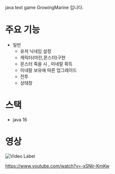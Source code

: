 java text game GrowingMarine 입니다.

# 주요 기능 
- 일반 
  - 유저 닉네임 설정
  - 캐릭터(마린,몬스터)구현
  - 몬스터 죽을 시 , 미네랄 획득
  - 미네랄 보유에 따른 업그레이드
  - 전투
  - 상태창




# 스택
 - java 16

# 영상 
![Video Label](http://img.youtube.com/vi/-xSNIr-KmKw/0.jpg)

https://www.youtube.com/watch?v=-xSNIr-KmKw
